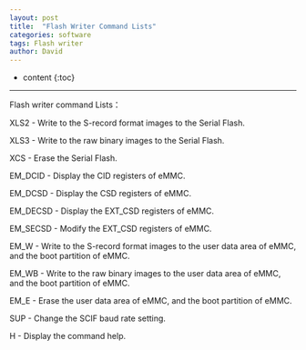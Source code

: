 ```yaml
---
layout: post
title:  "Flash Writer Command Lists"
categories: software
tags: Flash writer
author: David
---
```


* content
{:toc}

---

Flash writer command Lists：

XLS2 - Write to the S-record format images to the Serial Flash.

XLS3 - Write to the raw binary images to the Serial Flash.

XCS - Erase the Serial Flash.

EM_DCID - Display the CID registers of eMMC.

EM_DCSD - Display the CSD registers of eMMC.

EM_DECSD - Display the EXT_CSD registers of eMMC.

EM_SECSD - Modify the EXT_CSD registers of eMMC.

EM_W - Write to the S-record format images to the user data area of eMMC, and the boot partition of eMMC.

EM_WB -	Write to the raw binary images to the user data area of eMMC, and the boot partition of eMMC.

EM_E -	Erase the user data area of eMMC, and the boot partition of eMMC.

SUP - Change the SCIF baud rate setting.

H -	Display the command help.